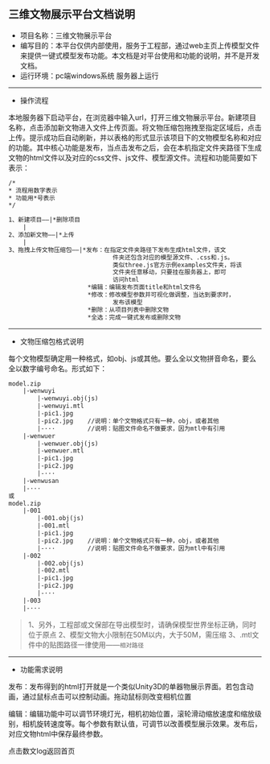 三维文物展示平台文档说明
---
* 项目名称：三维文物展示平台
* 编写目的：本平台仅供内部使用，服务于工程部，通过web主页上传模型文件来提供一键式模型发布功能。本文档是对平台使用和功能的说明，并不是开发文档。
* 运行环境：pc端windows系统 服务器上运行
-------------------
* 操作流程

本地服务器下启动平台，在浏览器中输入url，打开三维文物展示平台。新建项目名称，点击添加新文物进入文件上传页面。将文物压缩包拖拽至指定区域后，点击上传。提示成功后自动刷新，并以表格的形式显示该项目下的文物模型名称和对应的功能。其中核心功能是发布，当点击发布之后，会在本机指定文件夹路径下生成文物的html文件以及对应的css文件、js文件、模型源文件。流程和功能简要如下表示：

```html
/*
* 流程用数字表示
* 功能用*号表示
*/

1、新建项目——|*删除项目
    |
2、添加新文物——|*上传         
    |                  
3、拖拽上传文物压缩包——|*发布：在指定文件夹路径下发布生成html文件，该文
                             件夹还包含对应的模型源文件、.css和.js。
                             类似three.js官方示例examples文件夹，将该
                             文件夹任意移动，只要挂在服务器上，即可
                             访问html
                      *编辑：编辑发布页面title和html文件名
                      *修改：修改模型参数并可视化做调整，当达到要求时，
                             发布该模型
                      *删除：从项目列表中删除文物
                      *全选：完成一键式发布或删除文物
```

----------

* 文物压缩包格式说明

每个文物模型确定用一种格式，如obj、js或其他。要么全以文物拼音命名，要么全以数字编号命名。形式如下：

```html
model.zip
    |-wenwuyi
        |-wenwuyi.obj(js)
        |-wenwuyi.mtl
        |-pic1.jpg
        |-pic2.jpg    //说明：单个文物格式只有一种，obj，或者其他
        |-···         //说明：贴图文件命名不做要求，因为mtl中有引用
    |-wenwuer
        |-wenwuer.obj(js)
        |-wenwuer.mtl
        |-pic1.jpg
        |-pic2.jpg    
        |-···           
    |-wenwusan
    |-···
或
model.zip
    |-001
        |-001.obj(js)
        |-001.mtl
        |-pic1.jpg
        |-pic2.jpg    //说明：单个文物格式只有一种，obj，或者其他
        |-···         //说明：贴图文件命名不做要求，因为mtl中有引用
    |-002
        |-002.obj(js)
        |-002.mtl
        |-pic1.jpg
        |-pic2.jpg    
        |-···           
    |-003
    |-···
```

> 1、另外，工程部或文保部在导出模型时，请确保模型世界坐标正确，同时位于原点
> 2、模型文物大小限制在50M以内，大于50M，需压缩
> 3、.mtl文件中的贴图路径一律使用——`相对路径`
--------

* 功能需求说明

发布：发布得到的html打开就是一个类似Unity3D的单器物展示界面。若包含动画，通过鼠标点击可以控制动画。拖动鼠标则改变相机位置

编辑：编辑功能中可以调节环境灯光，相机初始位置，滚轮滑动缩放速度和缩放级别，相机旋转速度等。每个参数有默认值，可调节以改善模型展示效果。发布后，对应文物html中保存最终参数。

点击数文log返回首页
